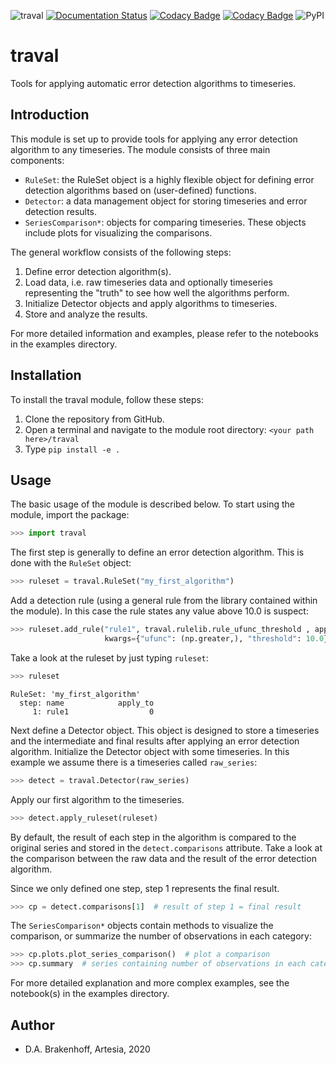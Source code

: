 ![traval](https://github.com/ArtesiaWater/traval/workflows/traval/badge.svg)
[![Documentation Status](https://readthedocs.org/projects/traval/badge/?version=latest)](https://traval.readthedocs.io/en/latest/?badge=latest)
[![Codacy Badge](https://app.codacy.com/project/badge/Grade/d3e9ef5e30724b59a847093daeb6c233)](https://www.codacy.com/gh/ArtesiaWater/traval/dashboard?utm_source=github.com&amp;utm_medium=referral&amp;utm_content=ArtesiaWater/traval&amp;utm_campaign=Badge_Grade)
[![Codacy Badge](https://app.codacy.com/project/badge/Coverage/d3e9ef5e30724b59a847093daeb6c233)](https://www.codacy.com/gh/ArtesiaWater/traval/dashboard?utm_source=github.com&utm_medium=referral&utm_content=ArtesiaWater/traval&utm_campaign=Badge_Coverage)
![PyPI](https://img.shields.io/pypi/v/traval)

# traval

Tools for applying automatic error detection algorithms to timeseries.

## Introduction

This module is set up to provide tools for applying any error detection 
algorithm to any timeseries. The module consists of three main components:

-   `RuleSet`: the RuleSet object is a highly flexible object for defining error detection algorithms based on (user-defined) functions.
-   `Detector`: a data management object for storing timeseries and error detection results.
-   `SeriesComparison*`: objects for comparing timeseries. These objects include plots for visualizing the comparisons.

The general workflow consists of the following steps:

1.  Define error detection algorithm(s).
2.  Load data, i.e. raw timeseries data and optionally timeseries representing the "truth" to see how well the algorithms perform.
3.  Initialize Detector objects and apply algorithms to timeseries.
4.  Store and analyze the results.

For more detailed information and examples, please refer to the notebooks in 
the examples directory.

## Installation

To install the traval module, follow these steps:

1.  Clone the repository from GitHub.
2.  Open a terminal and navigate to the module root directory: `<your path here>/traval`
3.  Type `pip install -e .`

## Usage

The basic usage of the module is described below. To start using the module, 
import the package:

```python
>>> import traval
```

The first step is generally to define an error detection algorithm. This is 
done with the `RuleSet` object:

```python
>>> ruleset = traval.RuleSet("my_first_algorithm")
```

Add a detection rule (using a general rule from the library contained within 
the module). In this case the rule states any value above 10.0 is suspect:

```python
>>> ruleset.add_rule("rule1", traval.rulelib.rule_ufunc_threshold , apply_to=0, 
                     kwargs={"ufunc": (np.greater,), "threshold": 10.0})
```

Take a look at the ruleset by just typing `ruleset`:

```python
>>> ruleset
```

```text
RuleSet: 'my_first_algorithm'
  step: name            apply_to
     1: rule1                  0
```

Next define a Detector object. This object is designed to store a timeseries 
and the intermediate and final results after applying an error detection 
algorithm. Initialize the Detector object with some timeseries. In this example 
we assume there is a timeseries called `raw_series`:

```python
>>> detect = traval.Detector(raw_series)
```

Apply our first algorithm to the timeseries.

```python
>>> detect.apply_ruleset(ruleset)
```

By default, the result of each step in the algorithm is compared to the 
original series and stored in the `detect.comparisons` attribute. Take a 
look at the comparison between the raw data and the result of the error 
detection algorithm. 

Since we only defined one step, step 1 represents the final result.

```python
>>> cp = detect.comparisons[1]  # result of step 1 = final result
```

The `SeriesComparison*` objects contain methods to visualize the comparison, 
or summarize the number of observations in each category:

```python
>>> cp.plots.plot_series_comparison()  # plot a comparison
>>> cp.summary  # series containing number of observations in each category
```

For more detailed explanation and more complex examples, see the notebook(s) 
in the examples directory.

## Author

-   D.A. Brakenhoff, Artesia, 2020
